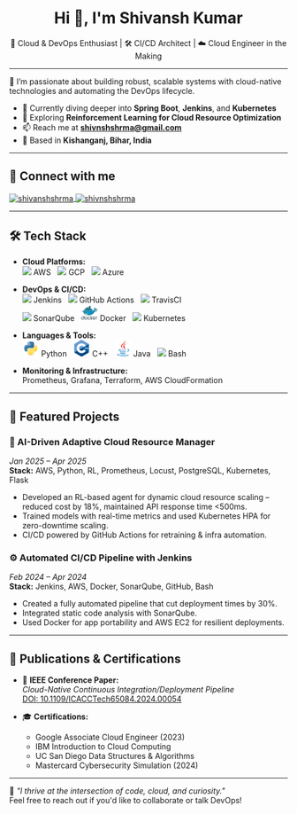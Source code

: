 <h1 align="center">Hi 👋, I'm Shivansh Kumar</h1>
<p align="center">🚀 Cloud & DevOps Enthusiast | 🛠️ CI/CD Architect | ☁️ Cloud Engineer in the Making</p>

---

🎯 I’m passionate about building robust, scalable systems with cloud-native technologies and automating the DevOps lifecycle.

- 🌱 Currently diving deeper into **Spring Boot**, **Jenkins**, and **Kubernetes**
- 🧠 Exploring **Reinforcement Learning for Cloud Resource Optimization**
- 📫 Reach me at **shivnshshrma@gmail.com**
- 📍 Based in **Kishanganj, Bihar, India**

---

## 🔗 Connect with me

<p align="left">
  <a href="https://linkedin.com/in/shivanshshrma" target="blank">
    <img align="center" src="https://raw.githubusercontent.com/rahuldkjain/github-profile-readme-generator/master/src/images/icons/Social/linked-in-alt.svg" alt="shivanshshrma" height="30" width="40" />
  </a>
  <a href="https://github.com/shivnshshrma" target="blank">
    <img align="center" src="https://cdn.jsdelivr.net/npm/simple-icons@3.13.0/icons/github.svg" alt="shivnshshrma" height="30" width="40" />
  </a>
</p>

---

## 🛠️ Tech Stack

- **Cloud Platforms:**  
  <img src="https://www.vectorlogo.zone/logos/amazon_aws/amazon_aws-icon.svg" width="30"/> AWS &nbsp; <img src="https://www.vectorlogo.zone/logos/google_cloud/google_cloud-icon.svg" width="30"/> GCP &nbsp; <img src="https://www.vectorlogo.zone/logos/microsoft_azure/microsoft_azure-icon.svg" width="30"/> Azure  

- **DevOps & CI/CD:**  
  <img src="https://www.vectorlogo.zone/logos/jenkins/jenkins-icon.svg" width="30"/> Jenkins &nbsp; <img src="https://www.vectorlogo.zone/logos/github/github-icon.svg" width="30"/> GitHub Actions &nbsp; <img src="https://www.vectorlogo.zone/logos/travis-ci/travis-ci-icon.svg" width="30"/> TravisCI  
  <img src="https://www.vectorlogo.zone/logos/sonarsource/sonarsource-icon.svg" width="30"/> SonarQube &nbsp; <img src="https://raw.githubusercontent.com/devicons/devicon/master/icons/docker/docker-original-wordmark.svg" width="30"/> Docker &nbsp; <img src="https://www.vectorlogo.zone/logos/kubernetes/kubernetes-icon.svg" width="30"/> Kubernetes  

- **Languages & Tools:**  
  <img src="https://raw.githubusercontent.com/devicons/devicon/master/icons/python/python-original.svg" width="30"/> Python &nbsp; <img src="https://raw.githubusercontent.com/devicons/devicon/master/icons/cplusplus/cplusplus-original.svg" width="30"/> C++ &nbsp; <img src="https://raw.githubusercontent.com/devicons/devicon/master/icons/java/java-original.svg" width="30"/> Java &nbsp; <img src="https://www.vectorlogo.zone/logos/gnu_bash/gnu_bash-icon.svg" width="30"/> Bash  

- **Monitoring & Infrastructure:**  
  Prometheus, Grafana, Terraform, AWS CloudFormation  

---

## 📌 Featured Projects

### 🔧 AI-Driven Adaptive Cloud Resource Manager  
*Jan 2025 – Apr 2025*  
**Stack:** AWS, Python, RL, Prometheus, Locust, PostgreSQL, Kubernetes, Flask  
- Developed an RL-based agent for dynamic cloud resource scaling – reduced cost by 18%, maintained API response time <500ms.
- Trained models with real-time metrics and used Kubernetes HPA for zero-downtime scaling.
- CI/CD powered by GitHub Actions for retraining & infra automation.

### ⚙️ Automated CI/CD Pipeline with Jenkins  
*Feb 2024 – Apr 2024*  
**Stack:** Jenkins, AWS, Docker, SonarQube, GitHub, Bash  
- Created a fully automated pipeline that cut deployment times by 30%.
- Integrated static code analysis with SonarQube.
- Used Docker for app portability and AWS EC2 for resilient deployments.

---

## 📜 Publications & Certifications

- 📝 **IEEE Conference Paper:**  
  *Cloud-Native Continuous Integration/Deployment Pipeline*  
  [DOI: 10.1109/ICACCTech65084.2024.00054](https://doi.org/10.1109/ICACCTech65084.2024.00054)

- 🎓 **Certifications:**  
  - Google Associate Cloud Engineer (2023)  
  - IBM Introduction to Cloud Computing  
  - UC San Diego Data Structures & Algorithms  
  - Mastercard Cybersecurity Simulation (2024)

---

🧠 *"I thrive at the intersection of code, cloud, and curiosity."*  
Feel free to reach out if you'd like to collaborate or talk DevOps!

